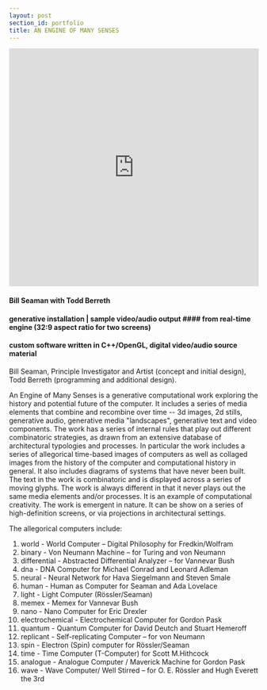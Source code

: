 ```yaml
---
layout: post
section_id: portfolio
title: AN ENGINE OF MANY SENSES
---
```

<div class="full">
    <div class="row">
        <div class="large-12 large-centered columns">
        <iframe src="https://player.vimeo.com/video/198868850" scrolling="no" frameborder="no" allow="autoplay" width="760" height="480" frameborder="0" allow="autoplay; fullscreen" allowfullscreen></iframe>
        </div>
    </div>
</div>

#### Bill Seaman with Todd Berreth
#### generative installation | sample video/audio output #### from real-time engine (32:9 aspect ratio for two screens)
#### custom software written in C++/OpenGL, digital video/audio source material

Bill Seaman, Principle Investigator and Artist (concept and initial design), Todd Berreth (programming and additional design).

An Engine of Many Senses is a generative computational work exploring the history and potential future of the computer. It includes a series of media elements that combine and recombine over time -- 3d images, 2d stills, generative audio, generative media "landscapes", generative text and video components. The work has a series of internal rules that play out different combinatoric strategies, as drawn from an extensive database of architectural typologies and processes. In particular the work includes a series of allegorical time-based images of computers as well as collaged images from the history of the computer and computational history in general. It also includes diagrams of systems that have never been built. The text in the work is combinatoric and is displayed across a series of moving glyphs. The work is always different in that it never plays out the same media elements and/or processes. It is an example of computational creativity. The work is emergent in nature. It can be show on a series of high-definition screens, or via projections in architectural settings.

The allegorical computers include:
1) world - World Computer – Digital Philosophy for Fredkin/Wolfram
2) binary - Von Neumann Machine – for Turing and von Neumann
3) differential - Abstracted Differential Analyzer – for Vannevar Bush
4) dna - DNA Computer for Michael Conrad and Leonard Adleman
5) neural - Neural Network for Hava Siegelmann and Steven Smale
6) human - Human as Computer for Seaman and Ada Lovelace
7) light - Light Computer (Rössler/Seaman)
8) memex - Memex for Vannevar Bush
9) nano - Nano Computer for Eric Drexler
10) electrochemical - Electrochemical Computer for Gordon Pask
11) quantum - Quantum Computer for David Deutch and Stuart Hemeroff
12) replicant - Self-replicating Computer – for von Neumann
13) spin - Electron (Spin) computer for Rössler/Seaman
14) time - Time Computer (T-Computer) for Scott M.Hithcock
15) analogue - Analogue Computer / Maverick Machine for Gordon Pask
16) wave - Wave Computer/ Well Stirred – for O. E. Rössler and Hugh Everett the 3rd
 <br>
    <br>